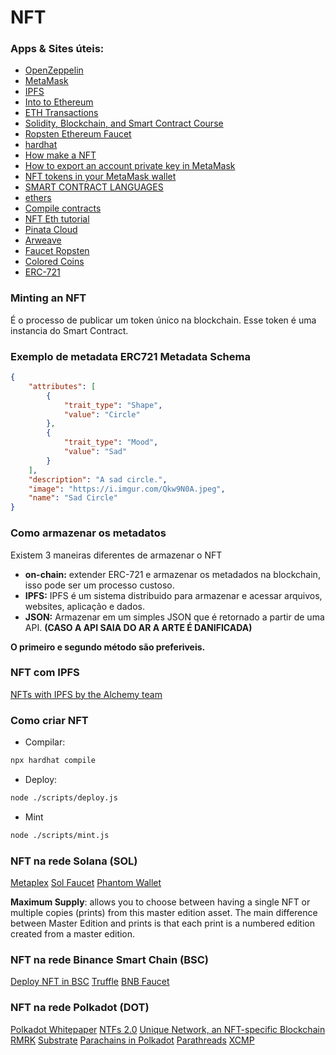 # NFT

### Apps & Sites úteis:
- [OpenZeppelin](https://openzeppelin.com/)
- [MetaMask](https://metamask.io/)
- [IPFS](https://docs.ipfs.io/concepts/what-is-ipfs/)
- [Into to Ethereum](https://ethereum.org/en/developers/docs/intro-to-ethereum/)
- [ETH Transactions](https://ethereum.org/en/developers/docs/transactions/)
- [Solidity, Blockchain, and Smart Contract Course](https://www.youtube.com/watch?v=M576WGiDBdQ)
- [Ropsten Ethereum Faucet](https://faucet.ropsten.be/)
- [hardhat](https://hardhat.org/getting-started/)
- [How make a NFT](https://www.freecodecamp.org/news/how-to-make-an-nft/)
- [How to export an account private key in MetaMask](https://metamask.zendesk.com/hc/en-us/articles/360015289632-How-to-Export-an-Account-Private-Key)
- [NFT tokens in your MetaMask wallet](https://metamask.zendesk.com/hc/en-us/articles/360058238591-NFT-tokens-in-your-MetaMask-wallet)
- [SMART CONTRACT LANGUAGES](https://ethereum.org/en/developers/docs/smart-contracts/languages/)
- [ethers](https://docs.ethers.io/v5/)
- [Compile contracts](https://hardhat.org/guides/compile-contracts.html)
- [NFT Eth tutorial](https://ethereum.org/en/developers/tutorials/how-to-write-and-deploy-an-nft/)
- [Pinata Cloud](https://www.pinata.cloud/)
- [Arweave](https://www.arweave.org/)
- [Faucet Ropsten](https://faucet.ropsten.be/)
- [Colored Coins](https://en.bitcoin.it/wiki/Colored_Coins)
- [ERC-721](https://ethereum.org/en/developers/docs/standards/tokens/erc-721/)

### Minting an NFT

É o processo de publicar um token único na blockchain. Esse token é uma instancia do Smart Contract.

### Exemplo de metadata ERC721 Metadata Schema

```json
{
	"attributes": [
		{
			"trait_type": "Shape",
			"value": "Circle"
		},
		{
			"trait_type": "Mood",
			"value": "Sad"
		}
	],
	"description": "A sad circle.",
	"image": "https://i.imgur.com/Qkw9N0A.jpeg",
	"name": "Sad Circle"
}
```

### Como armazenar os metadatos
Existem 3 maneiras diferentes de armazenar o NFT

- **on-chain:** extender ERC-721 e armazenar os metadados na blockchain, isso pode ser um processo custoso.
- **IPFS:** IPFS é um sistema distribuido para armazenar e acessar arquivos, websites, aplicação e dados.
- **JSON:** Armazenar em um simples JSON que é retornado a partir de uma API. **(CASO A API SAIA DO AR A ARTE É DANIFICADA)**

**O primeiro e segundo método são preferiveis.**

### NFT com IPFS
[NFTs with IPFS by the Alchemy team](https://docs.alchemy.com/alchemy/tutorials/how-to-create-an-nft/how-to-mint-a-nft#step-4-configure-the-metadata-for-your-nft-using-ipfs)


### Como criar NFT
- Compilar:
```bash 
npx hardhat compile
```

- Deploy:
```bash
node ./scripts/deploy.js
```

- Mint
```bash
node ./scripts/mint.js
```

### NFT na rede Solana (SOL)
[Metaplex](https://docs.metaplex.com/create-store/installation)
[Sol Faucet](https://solfaucet.com/)
[Phantom Wallet](https://phantom.app/)


**Maximum Supply**: allows you to choose between having a single NFT or multiple copies (prints) from this master edition asset. The main difference between Master Edition and prints is that each print is a numbered edition created from a master edition.

### NFT na rede Binance Smart Chain (BSC)
[Deploy NFT in BSC](https://docs.binance.org/smart-chain/developer/ERC721.html)
[Truffle](https://www.trufflesuite.com/docs/truffle/reference/truffle-commands#develop)
[BNB Faucet](https://testnet.binance.org/faucet-smart)

### NFT na rede Polkadot (DOT)
[Polkadot Whitepaper](https://polkadot.network/PolkaDotPaper.pdf)
[NTFs 2.0](https://wiki.polkadot.network/docs/learn/learn-nft#nfts-20-nfts-in-polkadot-and-kusama)
[Unique Network, an NFT-specific Blockchain](https://unique.network/)
[RMRK](https://www.rmrk.app/)
[Substrate](https://substrate.io/)
[Parachains in Polkadot](https://wiki.polkadot.network/docs/learn-parachains)
[Parathreads](https://wiki.polkadot.network/docs/learn-parathreads)
[XCMP](https://research.web3.foundation/en/latest/polkadot/XCMP/index.html)